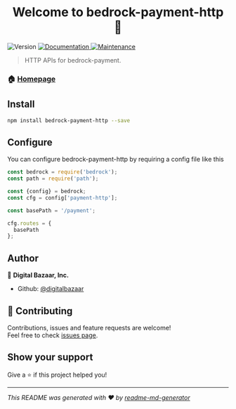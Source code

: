 <h1 align="center">Welcome to bedrock-payment-http 👋</h1>
<p>
  <img alt="Version" src="https://img.shields.io/badge/version-0.0.1-blue.svg?cacheSeconds=2592000" />
  <a href="https://github.com/digitalbazaar/bedrock-payment-http#readme">
    <img alt="Documentation" src="https://img.shields.io/badge/documentation-yes-brightgreen.svg" target="_blank" />
  </a>
  <a href="https://github.com/digitalbazaar/bedrock-payment-http/graphs/commit-activity">
    <img alt="Maintenance" src="https://img.shields.io/badge/Maintained%3F-yes-green.svg" target="_blank" />
  </a>
</p>

> HTTP APIs for bedrock-payment.

### 🏠 [Homepage](https://github.com/digitalbazaar/bedrock-payment-http#readme)

## Install

```sh
npm install bedrock-payment-http --save
```

## Configure
You can configure bedrock-payment-http by requiring a config file like this

```js
const bedrock = require('bedrock');
const path = require('path');

const {config} = bedrock;
const cfg = config['payment-http'];

const basePath = '/payment';

cfg.routes = {
  basePath
};
```

## Author

👤 **Digital Bazaar, Inc.**

* Github: [@digitalbazaar](https://github.com/digitalbazaar)

## 🤝 Contributing

Contributions, issues and feature requests are welcome!<br />Feel free to check [issues page](https://github.com/digitalbazaar/bedrock-payment-http/issues).

## Show your support

Give a ⭐️ if this project helped you!

***
_This README was generated with ❤️ by [readme-md-generator](https://github.com/kefranabg/readme-md-generator)_
